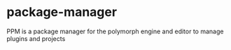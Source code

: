 # package-manager
PPM is a package manager for the polymorph engine and editor to manage plugins and projects
